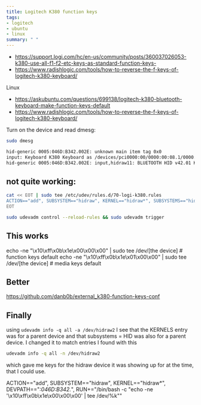 ```yaml
---
title: Logitech K380 function keys
tags:
- logitech
- ubuntu
- linux
summary: " "
---
```


* <https://support.logi.com/hc/en-us/community/posts/360037026053-k380-use-all-f1-f2-etc-keys-as-standard-function-keys->
* <https://www.radishlogic.com/tools/how-to-reverse-the-f-keys-of-logitech-k380-keyboard/>

Linux

* <https://askubuntu.com/questions/699138/logitech-k380-bluetooth-keyboard-make-function-keys-default>
* <https://www.radishlogic.com/tools/how-to-reverse-the-f-keys-of-logitech-k380-keyboard/>

Turn on the device and read dmesg:

```bash
sudo dmesg
```

```bash
hid-generic 0005:046D:B342.002E: unknown main item tag 0x0
input: Keyboard K380 Keyboard as /devices/pci0000:00/0000:00:08.1/0000:04:00.3/usb1/1-4/1-4:1.0/bluetooth/hci0/hci0:256/0005:046D:B342.002E/input/input77
hid-generic 0005:046D:B342.002E: input,hidraw11: BLUETOOTH HID v42.01 Keyboard [Keyboard K380] on 38:fc:98:48:d0:e0
```

## not quite working:

```bash
cat << EOT | sudo tee /etc/udev/rules.d/70-logi-k380.rules
ACTION=="add", SUBSYSTEM=="hidraw", KERNEL=="hidraw*", SUBSYSTEMS=="hid", KERNELS=="*:046D:B342.*", RUN+="/bin/bash -c \"echo -ne '\x10\xff\x0b\x1e\x00\x00\x00' > /dev/%k\""
EOT
```

```bash
sudo udevadm control --reload-rules && sudo udevadm trigger
```

## This works

echo -ne "\x10\xff\x0b\x1e\x00\x00\x00" | sudo tee /dev/[the device] # function keys default
echo -ne "\x10\xff\x0b\x1e\x01\x00\x00" | sudo tee /dev/[the device] # media keys default


## Better

<https://github.com/danb0b/external_k380-function-keys-conf>

## Finally

using ```udevadm info -q all -a /dev/hidraw2``` I see that the KERNELS entry was for a parent device and that subsystems  = HID was also for a parent device.  I changed it to match entries I found with this

```bash
udevadm info -q all -n /dev/hidraw2
```

which gave me keys for the hidraw device it was showing up for at the time, that I could use.

ACTION=="add", SUBSYSTEM=="hidraw", KERNEL=="hidraw*", DEVPATH=="*:046D:B342.*", RUN+="/bin/bash -c \"echo -ne '\x10\xff\x0b\x1e\x00\x00\x00' | tee /dev/%k\""
